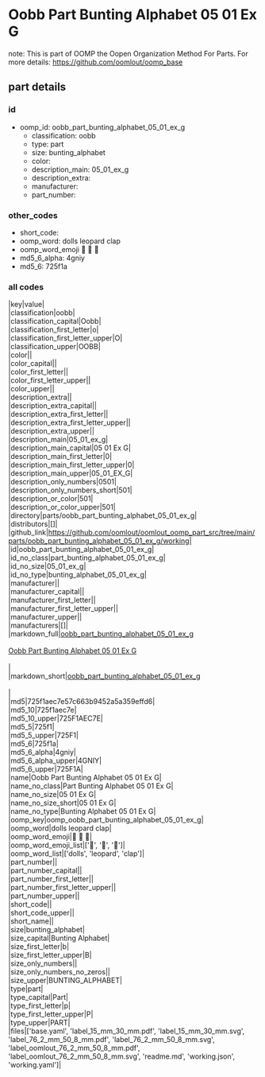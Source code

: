# Oobb Part Bunting Alphabet 05 01 Ex G  

note: This is part of OOMP the Oopen Organization Method For Parts. For more details: https://github.com/oomlout/oomp_base

##  part details





### id
* oomp_id: oobb_part_bunting_alphabet_05_01_ex_g
  * classification: oobb
  * type: part
  * size: bunting_alphabet
  * color: 
  * description_main: 05_01_ex_g
  * description_extra: 
  * manufacturer: 
  * part_number: 

### other_codes
* short_code: 
* oomp_word: dolls leopard clap
* oomp_word_emoji :dolls: :leopard: :clap:
* md5_6_alpha: 4gniy
* md5_6: 725f1a

### all codes 
|key|value|  
|classification|oobb|  
|classification_capital|Oobb|  
|classification_first_letter|o|  
|classification_first_letter_upper|O|  
|classification_upper|OOBB|  
|color||  
|color_capital||  
|color_first_letter||  
|color_first_letter_upper||  
|color_upper||  
|description_extra||  
|description_extra_capital||  
|description_extra_first_letter||  
|description_extra_first_letter_upper||  
|description_extra_upper||  
|description_main|05_01_ex_g|  
|description_main_capital|05 01 Ex G|  
|description_main_first_letter|0|  
|description_main_first_letter_upper|0|  
|description_main_upper|05_01_EX_G|  
|description_only_numbers|0501|  
|description_only_numbers_short|501|  
|description_or_color|501|  
|description_or_color_upper|501|  
|directory|parts/oobb_part_bunting_alphabet_05_01_ex_g|  
|distributors|[]|  
|github_link|https://github.com/oomlout/oomlout_oomp_part_src/tree/main/parts/oobb_part_bunting_alphabet_05_01_ex_g/working|  
|id|oobb_part_bunting_alphabet_05_01_ex_g|  
|id_no_class|part_bunting_alphabet_05_01_ex_g|  
|id_no_size|05_01_ex_g|  
|id_no_type|bunting_alphabet_05_01_ex_g|  
|manufacturer||  
|manufacturer_capital||  
|manufacturer_first_letter||  
|manufacturer_first_letter_upper||  
|manufacturer_upper||  
|manufacturers|[]|  
|markdown_full|[oobb_part_bunting_alphabet_05_01_ex_g](https://github.com/oomlout/oomlout_oomp_part_src/tree/main/parts/oobb_part_bunting_alphabet_05_01_ex_g/working)<br>[](https://github.com/oomlout/oomlout_oomp_part_src/tree/main/parts/oobb_part_bunting_alphabet_05_01_ex_g/working)<br>[Oobb Part Bunting Alphabet 05 01 Ex G](https://github.com/oomlout/oomlout_oomp_part_src/tree/main/parts/oobb_part_bunting_alphabet_05_01_ex_g/working)<br><br>|  
|markdown_short|[oobb_part_bunting_alphabet_05_01_ex_g](https://github.com/oomlout/oomlout_oomp_part_src/tree/main/parts/oobb_part_bunting_alphabet_05_01_ex_g/working)<br><br>|  
|md5|725f1aec7e57c663b9452a5a359effd6|  
|md5_10|725f1aec7e|  
|md5_10_upper|725F1AEC7E|  
|md5_5|725f1|  
|md5_5_upper|725F1|  
|md5_6|725f1a|  
|md5_6_alpha|4gniy|  
|md5_6_alpha_upper|4GNIY|  
|md5_6_upper|725F1A|  
|name|Oobb Part Bunting Alphabet 05 01 Ex G|  
|name_no_class|Part Bunting Alphabet 05 01 Ex G|  
|name_no_size|05 01 Ex G|  
|name_no_size_short|05 01 Ex G|  
|name_no_type|Bunting Alphabet 05 01 Ex G|  
|oomp_key|oomp_oobb_part_bunting_alphabet_05_01_ex_g|  
|oomp_word|dolls leopard clap|  
|oomp_word_emoji|:dolls: :leopard: :clap:|  
|oomp_word_emoji_list|[':dolls:', ':leopard:', ':clap:']|  
|oomp_word_list|['dolls', 'leopard', 'clap']|  
|part_number||  
|part_number_capital||  
|part_number_first_letter||  
|part_number_first_letter_upper||  
|part_number_upper||  
|short_code||  
|short_code_upper||  
|short_name||  
|size|bunting_alphabet|  
|size_capital|Bunting Alphabet|  
|size_first_letter|b|  
|size_first_letter_upper|B|  
|size_only_numbers||  
|size_only_numbers_no_zeros||  
|size_upper|BUNTING_ALPHABET|  
|type|part|  
|type_capital|Part|  
|type_first_letter|p|  
|type_first_letter_upper|P|  
|type_upper|PART|  
|files|['base.yaml', 'label_15_mm_30_mm.pdf', 'label_15_mm_30_mm.svg', 'label_76_2_mm_50_8_mm.pdf', 'label_76_2_mm_50_8_mm.svg', 'label_oomlout_76_2_mm_50_8_mm.pdf', 'label_oomlout_76_2_mm_50_8_mm.svg', 'readme.md', 'working.json', 'working.yaml']|  
